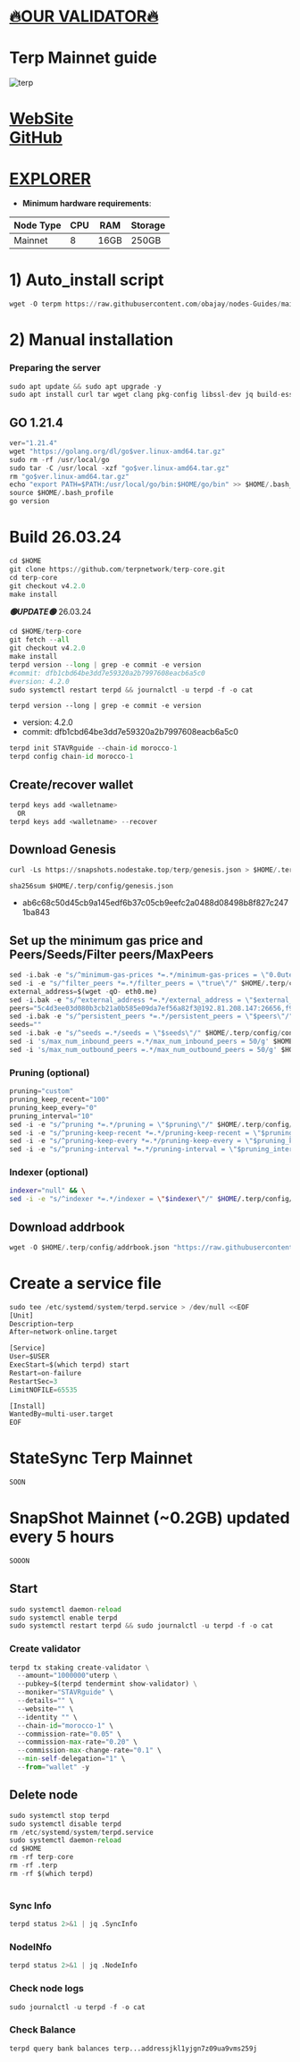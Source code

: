 [🔥OUR VALIDATOR🔥](https://restake.app/terpnetwork/terpvaloper1eff25w2su9zxhe9lzea65l9xyptv8saxj6r2c8)
=

# Terp Mainnet guide
![terp](https://user-images.githubusercontent.com/44331529/232221589-beeb5e24-82b8-4eaf-ad51-9e3c7fecd79b.png)

[WebSite](https://terp.network/)\
[GitHub](https://github.com/terpnetwork/terp-core.git)
=
[EXPLORER](https://explorer.stavr.tech/Terp-Mainnet/staking)
=

- **Minimum hardware requirements**:

| Node Type |CPU | RAM  | Storage  | 
|-----------|----|------|----------|
| Mainnet   |   8|  16GB | 250GB   |


# 1) Auto_install script
```python
wget -O terpm https://raw.githubusercontent.com/obajay/nodes-Guides/main/Projects/Terp_Network/terpm && chmod +x terpm && ./terpm
```

# 2) Manual installation

### Preparing the server
```python
sudo apt update && sudo apt upgrade -y
sudo apt install curl tar wget clang pkg-config libssl-dev jq build-essential bsdmainutils git make ncdu gcc git jq chrony liblz4-tool -y
```

## GO 1.21.4
```python
ver="1.21.4"
wget "https://golang.org/dl/go$ver.linux-amd64.tar.gz"
sudo rm -rf /usr/local/go
sudo tar -C /usr/local -xzf "go$ver.linux-amd64.tar.gz"
rm "go$ver.linux-amd64.tar.gz"
echo "export PATH=$PATH:/usr/local/go/bin:$HOME/go/bin" >> $HOME/.bash_profile
source $HOME/.bash_profile
go version
```

# Build 26.03.24
```python
cd $HOME
git clone https://github.com/terpnetwork/terp-core.git
cd terp-core
git checkout v4.2.0
make install
```
*******🟢UPDATE🟢******* 26.03.24
```python
cd $HOME/terp-core
git fetch --all
git checkout v4.2.0
make install
terpd version --long | grep -e commit -e version
#commit: dfb1cbd64be3dd7e59320a2b7997608eacb6a5c0
#version: 4.2.0
sudo systemctl restart terpd && journalctl -u terpd -f -o cat
```

`terpd version --long | grep -e commit -e version`
- version: 4.2.0
- commit: dfb1cbd64be3dd7e59320a2b7997608eacb6a5c0

```python
terpd init STAVRguide --chain-id morocco-1
terpd config chain-id morocco-1
```    

## Create/recover wallet
```python
terpd keys add <walletname>
  OR
terpd keys add <walletname> --recover
```

## Download Genesis
```python
curl -Ls https://snapshots.nodestake.top/terp/genesis.json > $HOME/.terp/config/genesis.json 

```
`sha256sum $HOME/.terp/config/genesis.json`
+ ab6c68c50d45cb9a145edf6b37c05cb9eefc2a0488d08498b8f827c2471ba843

## Set up the minimum gas price and Peers/Seeds/Filter peers/MaxPeers
```python
sed -i.bak -e "s/^minimum-gas-prices *=.*/minimum-gas-prices = \"0.0uterp\"/;" ~/.terp/config/app.toml
sed -i -e "s/^filter_peers *=.*/filter_peers = \"true\"/" $HOME/.terp/config/config.toml
external_address=$(wget -qO- eth0.me) 
sed -i.bak -e "s/^external_address *=.*/external_address = \"$external_address:26656\"/" $HOME/.terp/config/config.toml
peers="5c4d3ee03d080b3cb21a0b585e09da7ef56a82f3@192.81.208.147:26656,f9b67e231c59b480e1f1f9ce158f166a4b9ee829@162.19.238.161:26656,da9a83ef835387e3813bd5cd79b1b0193f522d7c@65.21.152.68:26656,439f7a680cc645d888317cd64f9b8a6949de394b@65.109.154.185:26656,297d9cf62f4414cf20c3b4150ccc7b0583ea311b@185.144.99.18:36656,c71e63b5da517984d55d36d00dc0dc2413d0ce03@143.110.219.177:26656,ed791e0800539a51efd07cfdef1f3a6809412bc1@65.109.174.30:64656"
sed -i.bak -e "s/^persistent_peers *=.*/persistent_peers = \"$peers\"/" $HOME/.terp/config/config.toml
seeds=""
sed -i.bak -e "s/^seeds =.*/seeds = \"$seeds\"/" $HOME/.terp/config/config.toml
sed -i 's/max_num_inbound_peers =.*/max_num_inbound_peers = 50/g' $HOME/.terp/config/config.toml
sed -i 's/max_num_outbound_peers =.*/max_num_outbound_peers = 50/g' $HOME/.terp/config/config.toml

```
### Pruning (optional)
```python
pruning="custom"
pruning_keep_recent="100"
pruning_keep_every="0"
pruning_interval="10"
sed -i -e "s/^pruning *=.*/pruning = \"$pruning\"/" $HOME/.terp/config/app.toml
sed -i -e "s/^pruning-keep-recent *=.*/pruning-keep-recent = \"$pruning_keep_recent\"/" $HOME/.terp/config/app.toml
sed -i -e "s/^pruning-keep-every *=.*/pruning-keep-every = \"$pruning_keep_every\"/" $HOME/.terp/config/app.toml
sed -i -e "s/^pruning-interval *=.*/pruning-interval = \"$pruning_interval\"/" $HOME/.terp/config/app.toml
```
### Indexer (optional) 
```bash
indexer="null" && \
sed -i -e "s/^indexer *=.*/indexer = \"$indexer\"/" $HOME/.terp/config/config.toml
```

## Download addrbook
```python
wget -O $HOME/.terp/config/addrbook.json "https://raw.githubusercontent.com/obajay/nodes-Guides/main/Projects/Terp_Network/addrbook.json"
```

# Create a service file
```python
sudo tee /etc/systemd/system/terpd.service > /dev/null <<EOF
[Unit]
Description=terp
After=network-online.target

[Service]
User=$USER
ExecStart=$(which terpd) start
Restart=on-failure
RestartSec=3
LimitNOFILE=65535

[Install]
WantedBy=multi-user.target
EOF
```
# StateSync Terp Mainnet
```python
SOON
```
# SnapShot Mainnet (~0.2GB) updated every 5 hours  
```python
SOOON
```

## Start
```python
sudo systemctl daemon-reload
sudo systemctl enable terpd
sudo systemctl restart terpd && sudo journalctl -u terpd -f -o cat
```

### Create validator
```python
terpd tx staking create-validator \
  --amount="1000000"uterp \
  --pubkey=$(terpd tendermint show-validator) \
  --moniker="STAVRguide" \
  --details="" \
  --website="" \
  --identity "" \
  --chain-id="morocco-1" \
  --commission-rate="0.05" \
  --commission-max-rate="0.20" \
  --commission-max-change-rate="0.1" \
  --min-self-delegation="1" \
  --from="wallet" -y
```

## Delete node
```python
sudo systemctl stop terpd
sudo systemctl disable terpd
rm /etc/systemd/system/terpd.service
sudo systemctl daemon-reload
cd $HOME
rm -rf terp-core
rm -rf .terp
rm -rf $(which terpd)
```
#
### Sync Info
```python
terpd status 2>&1 | jq .SyncInfo
```
### NodeINfo
```python
terpd status 2>&1 | jq .NodeInfo
```
### Check node logs
```python
sudo journalctl -u terpd -f -o cat
```
### Check Balance
```python
terpd query bank balances terp...addressjkl1yjgn7z09ua9vms259j
```
